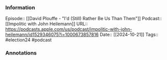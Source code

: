### Information

Episode:: [[David Plouffe - "I'd (Still) Rather Be Us Than Them"]]
Podcast:: [[Impolitic with John Heilemann]]
URL:: https://podcasts.apple.com/us/podcast/impolitic-with-john-heilemann/id1529346075?i=1000673857816
Date:: [[2024-10-21]]
Tags:: #election24 
#podcast


### Annotations

